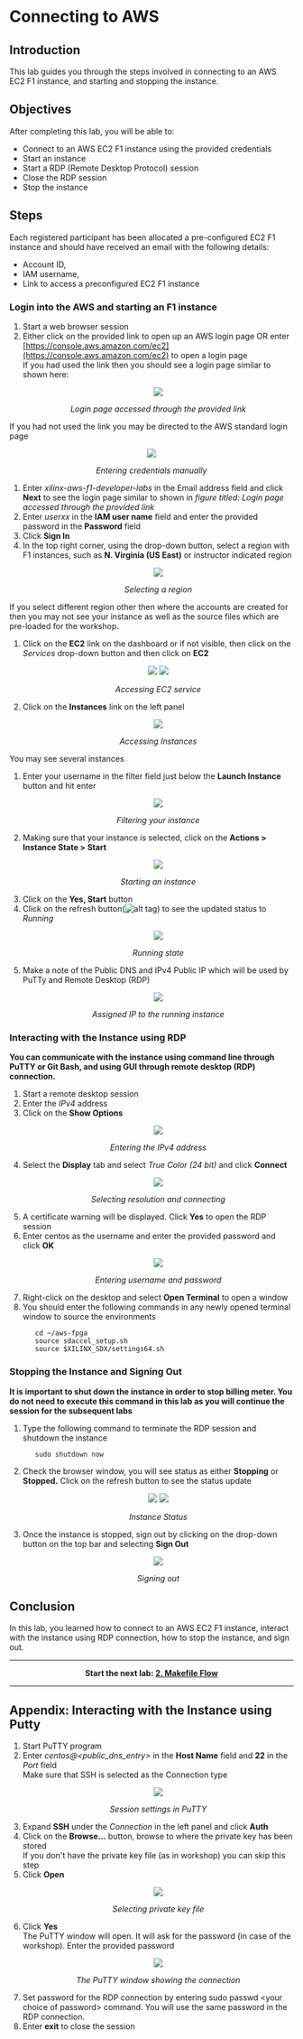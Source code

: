 # Connecting to AWS

## Introduction

This lab guides you through the steps involved in connecting to an AWS EC2 F1 instance, and starting and stopping the instance.

## Objectives

After completing this lab, you will be able to:

- Connect to an AWS EC2 F1 instance using the provided credentials
- Start an instance
- Start a RDP (Remote Desktop Protocol) session
- Close the RDP session
- Stop the instance

## Steps
Each registered participant has been allocated a pre-configured EC2 F1 instance and should have received an email with the following details:  

- Account ID, 
- IAM username, 
- Link to access a preconfigured EC2 F1 instance

### Login into the AWS and starting an F1 instance

1. Start a web browser session
1. Either click on the provided link to open up an AWS login page OR enter [https://console.aws.amazon.com/ec2](https://console.aws.amazon.com/ec2) to open a login page  
If you had used the link then you should see a login page similar to shown here:
    <p align="center">
    <img src ="./images/connecting_lab/FigConnectingLab-1.png"/>
    </p>
    <p align = "center">
    <i>Login page accessed through the provided link</i>
    </p>  
If you had not used the link you may be directed to the AWS standard login page
    <p align="center">
    <img src ="./images/connecting_lab/FigConnectingLab-2.png"/>
    </p>
    <p align = "center">
    <i>Entering credentials manually</i>
    </p>  
1. Enter *xilinx-aws-f1-developer-labs* in the Email address field and click **Next** to see the login page similar to shown in _figure titled: Login page accessed through the provided link_
1. Enter _userxx_ in the **IAM user name** field and enter the provided password in the **Password** field
1. Click **Sign In**
1. In the top right corner, using the drop-down button, select a region with F1 instances, such as **N. Virginia (US East)** or instructor indicated region
    <p align="center">
    <img src ="./images/connecting_lab/FigConnectingLab-3.png"/>
    </p>
    <p align = "center">
    <i>Selecting a region</i>
    </p>  
If you select different region other then where the accounts are created for then you may not see your instance as well as the source files which are pre-loaded for the workshop.
1. Click on the **EC2** link on the dashboard or if not visible, then click on the _Services_ drop-down button and then click on **EC2**
    <p align="center">
    <img src ="./images/connecting_lab/FigConnectingLab-4-1.png"/>
    <img src ="./images/connecting_lab/FigConnectingLab-4-2.png"/>
    </p>
    <p align = "center">
    <i>Accessing EC2 service</i>
    </p>  
1. Click on the **Instances** link on the left panel
    <p align="center">
    <img src ="./images/connecting_lab/FigConnectingLab-5.png"/>
    </p>
    <p align = "center">
    <i>Accessing Instances</i>
    </p>  
You may see several instances
1. Enter your username in the filter field just below the **Launch Instance** button and hit enter
    <p align="center">
    <img src ="./images/connecting_lab/FigConnectingLab-6.png"/>
    </p>
    <p align = "center">
    <i>Filtering your instance</i>
    </p>  
1. Making sure that your instance is selected, click on the **Actions &gt; Instance State &gt; Start**
    <p align="center">
    <img src ="./images/connecting_lab/FigConnectingLab-7.png"/>
    </p>
    <p align = "center">
    <i>Starting an instance</i>
    </p>  
1. Click on the **Yes, Start** button
1. Click on the refresh button(![alt tag](./images/Fig-refresh.png)) to see the updated status to _Running_
    <p align="center">
    <img src ="./images/connecting_lab/FigConnectingLab-8.png"/>
    </p>
    <p align = "center">
    <i>Running state</i>
    </p>  
1. Make a note of the Public DNS and IPv4 Public IP which will be used by PuTTy and Remote Desktop (RDP)
    <p align="center">
    <img src ="./images/connecting_lab/FigConnectingLab-9.png"/>
    </p>
    <p align = "center">
    <i>Assigned IP to the running instance</i>
    </p>  
### Interacting with the Instance using RDP

**You can communicate with the instance using command line through PuTTY or Git Bash, and using GUI through remote desktop (RDP) connection.**

1. Start a remote desktop session
1. Enter the _IPv4_ address
1. Click on the **Show Options**
    <p align="center">
    <img src ="./images/connecting_lab/FigConnectingLab-10.png"/>
    </p>
    <p align = "center">
    <i>Entering the IPv4 address</i>
    </p>  
1. Select the **Display** tab and select _True Color (24 bit)_ and click **Connect**
    <p align="center">
    <img src ="./images/connecting_lab/FigConnectingLab-11.png"/>
    </p>
    <p align = "center">
    <i>Selecting resolution and connecting</i>
    </p>  
1. A certificate warning will be displayed. Click **Yes** to open the RDP session
1. Enter centos as the username and enter the provided password and click **OK**
    <p align="center">
    <img src ="./images/connecting_lab/FigConnectingLab-12.png"/>
    </p>
    <p align = "center">
    <i>Entering username and password</i>
    </p>  
1. Right-click on the desktop and select **Open Terminal** to open a window
1. You should enter the following commands in any newly opened terminal window to source the environments
   ```
      cd ~/aws-fpga	  
      source sdaccel_setup.sh	  
      source $XILINX_SDX/settings64.sh
   ```

### Stopping the Instance and Signing Out

**It is important to shut down the instance in order to stop billing meter.  You do not need to execute this command in this lab as you will continue the session for the subsequent labs**

1. Type the following command to terminate the RDP session and shutdown the instance
   ```
      sudo shutdown now	  
   ```
1. Check the browser window, you will see status as either **Stopping** or **Stopped.** Click on the refresh button to see the status update  
    <p align="center">
    <img src ="./images/connecting_lab/FigConnectingLab-13-1.png"/>
    <img src ="./images/connecting_lab/FigConnectingLab-13-2.png"/>
    </p>
    <p align = "center">
    <i>Instance Status</i>
    </p>  

1. Once the instance is stopped, sign out by clicking on the drop-down button on the top bar and selecting **Sign Out**
    <p align="center">
    <img src ="./images/connecting_lab/FigConnectingLab-14.png"/>
    </p>
    <p align = "center">
    <i>Signing out</i>
    </p>  

## Conclusion

In this lab, you learned how to connect to an AWS EC2 F1 instance, interact with the instance using RDP connection, how to stop the instance, and sign out.

---------------------------------------

<p align="center"><b>
Start the next lab: <a href="Makefile_Flow_lab.md">2. Makefile Flow</a>
</b></p>

---------------------------------------

## Appendix: Interacting with the Instance using Putty

1. Start PuTTY program
1. Enter _centos@&lt;public\_dns\_entry&gt;_ in the **Host Name** field and **22** in the _Port_ field  
Make sure that SSH is selected as the Connection type
    <p align="center">
    <img src ="./images/connecting_lab/FigConnectingLab-15.png"/>
    </p>
    <p align = "center">
    <i>Session settings in PuTTY</i>
    </p>  
1. Expand **SSH** under the _Connection_ in the left panel and click **Auth**
1. Click on the **Browse…** button, browse to where the private key has been stored  
If you don&#39;t have the private key file (as in workshop) you can skip this step
1. Click **Open**
    <p align="center">
    <img src ="./images/connecting_lab/FigConnectingLab-16.png"/>
    </p>
    <p align = "center">
    <i>Selecting private key file</i>
    </p>  
1. Click **Yes**  
The PuTTY window will open. It will ask for the password (in case of the workshop). Enter the provided password
    <p align="center">
    <img src ="./images/connecting_lab/FigConnectingLab-17.png"/>
    </p>
    <p align = "center">
    <i>The PuTTY window showing the connection</i>
    </p>  
1. Set password for the RDP connection by entering sudo passwd &lt;your choice of password&gt; command. You will use the same password in the RDP connection.
1. Enter **exit** to close the session
